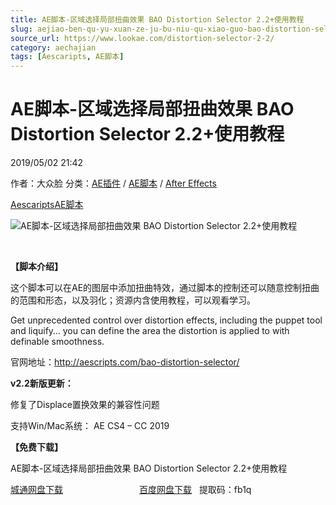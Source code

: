 ```yaml
---
title: AE脚本-区域选择局部扭曲效果 BAO Distortion Selector 2.2+使用教程
slug: aejiao-ben-qu-yu-xuan-ze-ju-bu-niu-qu-xiao-guo-bao-distortion-selector-2-2-shi-yong-jiao-cheng
source_url: https://www.lookae.com/distortion-selector-2-2/
category: aechajian
tags: [Aescaripts, AE脚本]
---
```

# AE脚本-区域选择局部扭曲效果 BAO Distortion Selector 2.2+使用教程

2019/05/02 21:42

作者：大众脸
分类：[AE插件](https://www.lookae.com/after-effects/aechajian/) / [AE脚本](https://www.lookae.com/after-effects/aescripts/) / [After Effects](https://www.lookae.com/after-effects/)

[Aescaripts](https://www.lookae.com/tag/aescaripts/)[AE脚本](https://www.lookae.com/tag/ae%e8%84%9a%e6%9c%ac/)

![AE脚本-区域选择局部扭曲效果 BAO Distortion Selector 2.2+使用教程](https://www.lookae.com/wp-content/uploads/2014/09/Distortion.jpg "AE脚本-区域选择局部扭曲效果 BAO Distortion Selector 2.2+使用教程-LookAE.com")

﻿

**【脚本介绍】**

这个脚本可以在AE的图层中添加扭曲特效，通过脚本的控制还可以随意控制扭曲的范围和形态，以及羽化；资源内含使用教程，可以观看学习。

Get unprecedented control over distortion effects, including the puppet tool and liquify… you can define the area the distortion is applied to with definable smoothness.

官网地址：http://aescripts.com/bao-distortion-selector/

**v2.2新版更新：**

修复了Displace置换效果的兼容性问题

支持Win/Mac系统： AE CS4 – CC 2019

**【免费下载】**

AE脚本-区域选择局部扭曲效果 BAO Distortion Selector 2.2+使用教程

[城通网盘下载](https://lookae.ctfile.com/fs/680462-371252284)                               [百度网盘下载](https://pan.baidu.com/s/12ZPHDHrpG44BTSNnw8hVzw)   提取码：fb1q
